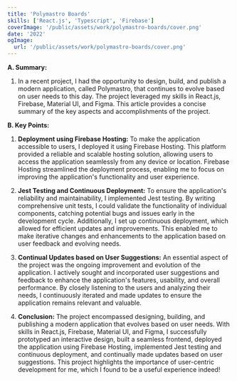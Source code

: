 ```yaml
---
title: 'Polymastro Boards'
skills: ['React.js', 'Typescript', 'Firebase']
coverImage: '/public/assets/work/polymastro-boards/cover.png'
date: '2022'
ogImage:
  url: '/public/assets/work/polymastro-boards/cover.png'
---
```


**A. Summary:**

1. In a recent project, I had the opportunity to design, build, and publish a modern application, called Polymastro, that continues to evolve based on user needs to this day. The project leveraged my skills in React.js, Firebase, Material UI, and Figma. This article provides a concise summary of the key aspects and accomplishments of the project.

**B. Key Points:**

1. **Deployment using Firebase Hosting:**
   To make the application accessible to users, I deployed it using Firebase Hosting. This platform provided a reliable and scalable hosting solution, allowing users to access the application seamlessly from any device or location. Firebase Hosting streamlined the deployment process, enabling me to focus on improving the application's functionality and user experience.

2. **Jest Testing and Continuous Deployment:**
   To ensure the application's reliability and maintainability, I implemented Jest testing. By writing comprehensive unit tests, I could validate the functionality of individual components, catching potential bugs and issues early in the development cycle. Additionally, I set up continuous deployment, which allowed for efficient updates and improvements. This enabled me to make iterative changes and enhancements to the application based on user feedback and evolving needs.

3. **Continual Updates based on User Suggestions:**
   An essential aspect of the project was the ongoing improvement and evolution of the application. I actively sought and incorporated user suggestions and feedback to enhance the application's features, usability, and overall performance. By closely listening to the users and analyzing their needs, I continuously iterated and made updates to ensure the application remains relevant and valuable.

4. **Conclusion:**
   The project encompassed designing, building, and publishing a modern application that evolves based on user needs. With skills in React.js, Firebase, Material UI, and Figma, I successfully prototyped an interactive design, built a seamless frontend, deployed the application using Firebase Hosting, implemented Jest testing and continuous deployment, and continually made updates based on user suggestions. This project highlights the importance of user-centric development for me, which I found to be a useful experience indeed!

